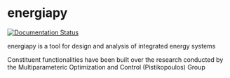 # energiapy


[![Documentation Status](https://readthedocs.org/projects/energiapy/badge/)](https://energiapy.readthedocs.io/en/latest/)


energiapy is a tool for design and analysis of integrated energy systems 

Constituent functionalities have been built over the research conducted by the Multiparameteric Optimization and Control (Pistikopoulos) Group

